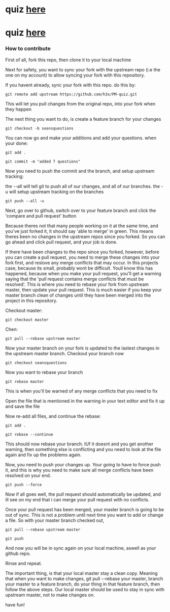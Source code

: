 # quiz [here](https://h3x.github.io/PM-quiz/)

# quiz [here](https://h3x.github.io/database-quiz/)


### How to contribute

First of all, fork this repo, then clone it to your local machine

Next for safety, you want to sync your fork with the upstream repo (i.e the one on my account) to allow syncing your fork with this repository.

If you havent already, sync your fork with this repo. do this by:

```git remote add upstream https://github.com/h3x/PM-quiz.git```

This will let you pull changes from the original repo, into your fork when they happen

The next thing you want to do, is create a feature branch for your changes

```git checkout -b seansquestions```

You can now go and make your additions and add your questions. when your done:

```git add .```

```git commit -m "added 7 questions"```

Now you need to push the commit and the branch, and setup upstream tracking:

the --all will tell git to push all of our changes, and all of our branches. the -u will setup upstream tracking on the branches

```git push --all -u```

Next, go over to github, switch over to your feature branch and click the 'compare and pull request' button

Because theres not that many people working on it at the same time, and you've just forked it, it should say 'able to merge' in green. This means theres been no changes in the upstream repos since you forked. So you can go ahead and click pull request, and your job is done.

If there have been changes to the repo since you forked, however, before you can create a pull request, you need to merge these changes into your fork first, and reslove any merge conflicts that may occur. In this projects case, because its small, probably wont be difficult. Youll know this has happened, because when you make your pull request, you'll get a warning saying that the 'pull request contains merge conflicts that must be resolved'. This is where you need to rebase your fork from upstream master, then update your pull request. This is much easier if you keep your master branch clean of changes until they have been merged into the project in this repository.

Checkout master:

```git checkout master```

Chen:

```git pull --rebase upstream master```

 

Now your master branch on your fork is updated to the lastest changes in the upstream master branch. Checkout your branch now

```git checkout seansquestions```

Now you want to rebase your branch

```git rebase master```

This is when you'll be warned of any merge conflicts that you need to fix

Open the file that is mentioned in the warning in your text editor and fix it up and save the file

Now re-add all files, and continue the rebase:

```git add .```

```git rebase --continue```

This should now rebase your branch. IUf it doesnt and you get another warning, then something else is conflicting and you need to look at the file again and fix up the problems again.

Now, you need to push your changes up. Your going to have to force push it, and this is why you need to make sure all merge conflicts have been resolved on your end.

```git push --force```

Now if all goes well, the pull request should automatically be updated, and ill see on my end that i can merge your pull request with no conflicts.

Once your pull request has been merged, your master branch is going to be out of sync. This is not a problem until next time you want to add or change a file. So with your master branch checked out,

```git pull --rebase upstream master```

```git push```

And now you will be in sync again on your local machine, aswell as your github repo.

Rinse and repeat.

 

The important thing, is that your local master stay a clean copy. Meaning that when you want to make changes, git pull --rebase your master, branch your master to a feature branch, do your thing in that feature branch, then follow the above steps. Our local master should be used to stay in sync with upstream master, not to make changes on.

have fun!
